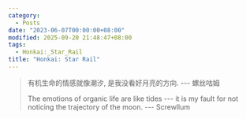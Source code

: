 ```yaml
---
category:
  - Posts
date: "2023-06-07T00:00:00+08:00"
modified: 2025-09-20 21:48:47+08:00
tags:
  - Honkai:_Star_Rail
title: "Honkai: Star Rail"
---
```


> 有机生命的情感就像潮汐, 是我没看好月亮的方向. --- 螺丝咕姆
>
> The emotions of organic life are like tides --- it is my fault for not noticing the trajectory of the moon. --- Screwllum
